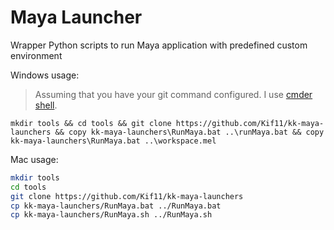 # Maya Launcher
Wrapper Python scripts to run Maya application with predefined custom environment

Windows usage:
> Assuming that you have your git command configured. I use [cmder shell](https://github.com/cmderdev/cmder).
```batch
mkdir tools && cd tools && git clone https://github.com/Kif11/kk-maya-launchers && copy kk-maya-launchers\RunMaya.bat ..\runMaya.bat && copy kk-maya-launchers\RunMaya.bat ..\workspace.mel
```

Mac usage:
```bash
mkdir tools
cd tools
git clone https://github.com/Kif11/kk-maya-launchers
cp kk-maya-launchers/RunMaya.bat ../RunMaya.bat
cp kk-maya-launchers/RunMaya.sh ../RunMaya.sh
```
